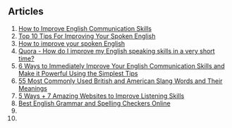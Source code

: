 ## Articles

1. [How to Improve English Communication Skills](http://www.wikihow.com/Improve-English-Communication-Skills)
1. [Top 10 Tips For Improving Your Spoken English](http://www.englishtown.com/community/Channels/article.aspx?articleName=spokenenglish)
1. [How to improve your spoken English](http://www.learnenglish.de/improveenglish/improvespeakingpage.html)
1. [Quora - How do I improve my English speaking skills in a very short time?](http://www.quora.com/How-do-I-improve-my-English-speaking-skills-in-a-very-short-time)
1. [6 Ways to Immediately Improve Your English Communication Skills and Make it Powerful Using the Simplest Tips](http://www.myenglishteacher.eu/blog/ways-to-improve-your-english-communication-skills/)
1. [55 Most Commonly Used British and American Slang Words and Their Meanings](http://www.myenglishteacher.eu/blog/british-and-american-slang-words/)
1. [5 Ways + 7 Amazing Websites to Improve Listening Skills](http://www.myenglishteacher.eu/blog/5-ways-7-amazing-websites-to-improve-listening-skills/)
1. [Best English Grammar and Spelling Checkers Online](http://www.myenglishteacher.eu/blog/best-grammar-checkers/)
1. []()
1. []()